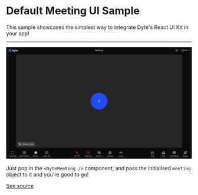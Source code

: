 # Default Meeting UI Sample

This sample showcases the simplest way to integrate Dyte's React UI Kit in your app!

---

![A screenshot of the DyteMeeting component](./screenshot.png)

Just pop in the `<DyteMeeting />` component, and pass the initialised
`meeting` object to it and you're good to go!

[See source](./src/App.tsx)
